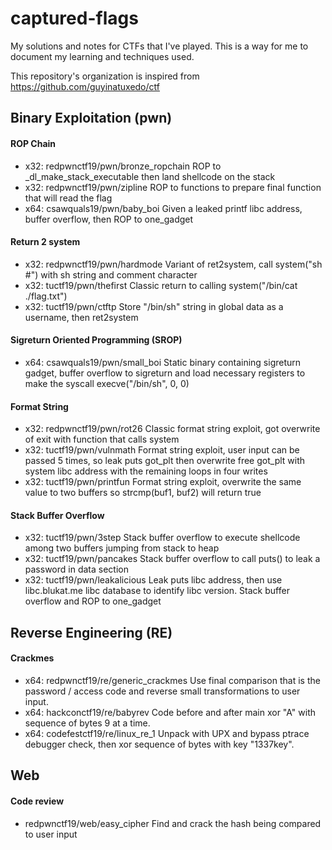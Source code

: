 # captured-flags

My solutions and notes for CTFs that I've played. This is a way for me to document my learning and techniques used.

This repository's organization is inspired from https://github.com/guyinatuxedo/ctf

## Binary Exploitation (pwn)

#### ROP Chain
+ x32: redpwnctf19/pwn/bronze_ropchain ROP to _dl_make_stack_executable then land shellcode on the stack
+ x32: redpwnctf19/pwn/zipline ROP to functions to prepare final function that will read the flag
+ x64: csawquals19/pwn/baby_boi Given a leaked printf libc address, buffer overflow, then ROP to one_gadget

#### Return 2 system
+ x32: redpwnctf19/pwn/hardmode Variant of ret2system, call system("sh #") with sh string and comment character
+ x32: tuctf19/pwn/thefirst Classic return to calling system("/bin/cat ./flag.txt")
+ x32: tuctf19/pwn/ctftp Store "/bin/sh" string in global data as a username, then ret2system

#### Sigreturn Oriented Programming (SROP)
+ x64: csawquals19/pwn/small_boi Static binary containing sigreturn gadget, buffer overflow to sigreturn and load necessary registers to make the syscall execve("/bin/sh", 0, 0)

#### Format String
+ x32: redpwnctf19/pwn/rot26 Classic format string exploit, got overwrite of exit with function that calls system
+ x32: tuctf19/pwn/vulnmath Format string exploit, user input can be passed 5 times, so leak puts got_plt then overwrite free got_plt with system libc address with the remaining loops in four writes
+ x32: tuctf19/pwn/printfun Format string exploit, overwrite the same value to two buffers so strcmp(buf1, buf2) will return true

#### Stack Buffer Overflow
+ x32: tuctf19/pwn/3step Stack buffer overflow to execute shellcode among two buffers jumping from stack to heap
+ x32: tuctf19/pwn/pancakes Stack buffer overflow to call puts() to leak a password in data section
+ x32: tuctf19/pwn/leakalicious Leak puts libc address, then use libc.blukat.me libc database to identify libc version. Stack buffer overflow and ROP to one_gadget

## Reverse Engineering (RE)

#### Crackmes
+ x64: redpwnctf19/re/generic_crackmes Use final comparison that is the password / access code and reverse small transformations to user input.
+ x64: hackconctf19/re/babyrev Code before and after main xor "A" with sequence of bytes 9 at a time.
+ x64: codefestctf19/re/linux_re_1 Unpack with UPX and bypass ptrace debugger check, then xor sequence of bytes with key "1337key".

## Web

#### Code review
+ redpwnctf19/web/easy_cipher Find and crack the hash being compared to user input
